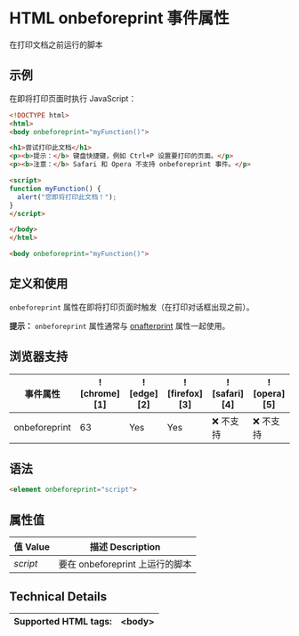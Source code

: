 HTML onbeforeprint 事件属性
===

在打印文档之前运行的脚本

## 示例

在即将打印页面时执行 JavaScript：

```html idoc:preview:iframe
<!DOCTYPE html>
<html>
<body onbeforeprint="myFunction()">

<h1>尝试打印此文档</h1>
<p><b>提示：</b> 键盘快捷键，例如 Ctrl+P 设置要打印的页面。</p>
<p><b>注意：</b> Safari 和 Opera 不支持 onbeforeprint 事件。</p>

<script>
function myFunction() {
  alert("您即将打印此文档！");
}
</script>

</body>
</html>

```

```html
<body onbeforeprint="myFunction()">
```

## 定义和使用

`onbeforeprint` 属性在即将打印页面时触发（在打印对话框出现之前）。

**提示：** `onbeforeprint` 属性通常与 [onafterprint](./onafterprint.md) 属性一起使用。

## 浏览器支持

| 事件属性 | ![chrome][1] | ![edge][2] | ![firefox][3] | ![safari][4] | ![opera][5] |
| --- | --- | --- | --- | --- | --- |
| onbeforeprint   | 63 | Yes | Yes | ❌ 不支持 | ❌ 不支持 |

## 语法

```html
<element onbeforeprint="script">
```

## 属性值

| 值 Value | 描述 Description |
| --- | --- |
| *script* | 要在 onbeforeprint 上运行的脚本 |

## Technical Details

| Supported HTML tags: | \<body> |
| --- | --- |
